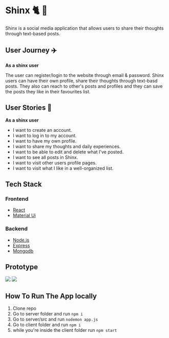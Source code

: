 # Shinx :cat2: :paw_prints:
Shinx is a social media application that allows users to share their thoughts through text-based posts.

## User Journey :airplane:
**As a shinx user**

The user can register/login to the website through email & password. Shinx users can have their own profile, share their thoughts through text-basd posts. They also can reach to other's posts and profiles and they can save the posts they like in their favourites list.

## User Stories :open_book:
**As a shinx user**

- I want to create an account.
- I want to log in to my account.
- I want to have my own profile.
- I want to share my thoughts and daily experiences.
- I want to be able to edit and delete what I've posted.
- I want to see all posts in Shinx.
- I want to visit other users profile pages.
- I want to visit what I like in a well-organized list.

## Tech Stack

### Frontend

- [React](https://facebook.github.io/react/)
- [Material Ui](https://mui.com/)


### Backend
- [Node.js](https://nodejs.org/en/)
- [Express](http://expressjs.com/)
- [Mongodb](https://mongoosejs.com/)

## Prototype
![](https://i.imgur.com/7E8iLVM.jpeg)
![](https://i.imgur.com/wu8Ovxh.jpeg)

## How To Run The App locally

1. Clone repo
2. Go to server folder and run `npm i`
3. Go to server/src and run `nodemon app.js`
4. Go to client folder and run `npm i`
5. while you're inside the client folder run `npm start`


